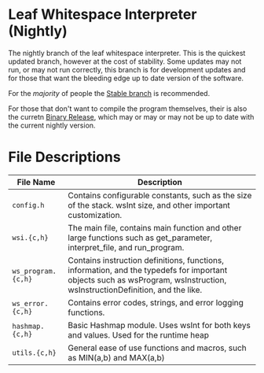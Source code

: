 # Leaf Whitespace Interpreter (Nightly)

The nightly branch of the leaf whitespace interpreter. This is the quickest updated branch, however at the cost of stability. Some updates may not run, or may not run correctly, this branch is for development updates and for those that want the bleeding edge up to date version of the software. 

For the *majority* of people the [Stable branch](https://github.com/sage-etcher/leaf-whitespace-interpreter/tree/stable-dev) is recommended. 

For those that don't want to compile the program themselves, their is also the curretn [Binary Release](https://github.com/sage-etcher/leaf-whitespace-interpreter/version/tag/v1.0.1), which may or may or may not be up to date with the current nightly version.


# File Descriptions
| File Name | Description |
| --- | --- |
| `config.h` | Contains configurable constants, such as the size of the stack. wsInt size, and other important customization. |
| `wsi.{c,h}` | The main file, contains main function and other large functions such as get_parameter, interpret_file, and run_program. |
| `ws_program.{c,h}` | Contains instruction definitions, functions, information, and the typedefs for important objects such as wsProgram, wsInstruction, wsInstructionDefinition, and the like. |
| `ws_error.{c,h}` | Contains error codes, strings, and error logging functions. |
| `hashmap.{c,h}` | Basic Hashmap module. Uses wsInt for both keys and values. Used for the runtime heap |
| `utils.{c,h}` | General ease of use functions and macros, such as MIN(a,b) and MAX(a,b) |

